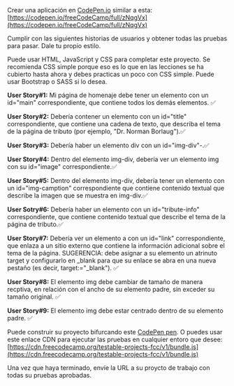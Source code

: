 Crear una aplicación en [CodePen.io](https://codepen.io/) similar a esta: [https://codepen.io/freeCodeCamp/full/zNqgVx](https://codepen.io/freeCodeCamp/full/zNqgVx)

Cumplir con las siguientes historias de usuarios y obtener todas las pruebas para pasar. Dale tu propio estilo.

Puede usar HTML, JavaScript y CSS para completar este proyecto. Se recomienda CSS simple porque eso es lo que en las lecciones se ha cubierto hasta ahora y debes practicas un poco con CSS simple. Puede usar Bootstrap o SASS si lo desea.

__User Story#1:__ Mi página de homenaje debe tener un elemento con un id="main" correspondiente, que contiene todos los demás elementos. :white_check_mark:

__User Story#2:__ Debería contener un elemento con un id="title" correspondiente,  que contiene una cadena de texto, que describa el tema de la página de tributo (por ejemplo, "Dr. Norman Borlaug").:white_check_mark:

__User Story#3:__ Debería haber un elemento div con un id="img-div"-.:white_check_mark:

__User Story#4:__ Dentro del elemento img-div, debería ver un elemento img con su id="image" correspondiente.:white_check_mark:

__User Story#5:__ Dentro del elemento img-div, debería tener un elemento con un id="img-camption" correspondiente que contiene contenido textual que describe la imagen que se muestra en img-div.:white_check_mark:

__User Sotry#6:__ Debería haber un elemento con un id="tribute-info" correspondiente, que contiene contenido textual que describe el tema de la página de tributo.:white_check_mark:

__User Story#7:__ Debería ver un elemento a con un id="link" correspondiente, que enlaza a un sitio externo que contiene la información adicional sobre el tema de la página. SUGERENCIA: debe asignar a su elemento un atrinuto target y configurarlo en _blank para que su enlace se abra en una nueva pestaño (es decir, target:="_blank"). :white_check_mark:

__User Story#8:__ El elemento img debe cambiar de tamaño de manera recptiva, en relación con el ancho de su elemento padre, sin exceder su tamaño original. :white_check_mark:

__User Story#9:__ El elemento img debe estar centrado dentro de su elemento padre. :white_check_mark:

Puede construir su proyecto bifurcando este [CodePen pen](https://codepen.io/freeCodeCamp/pen/MJjpwO). O puedes usar este enlace CDN para ejecutar las pruebas en cualquier entoro que desee: [https://cdn.freecodecamp.org/testable-projects-fcc/v1/bundle.js](https://cdn.freecodecamp.org/testable-projects-fcc/v1/bundle.js)

Una vez que haya terminado, envíe la URL a su proycto de trabajo con todas su pruebas aprobadas.
